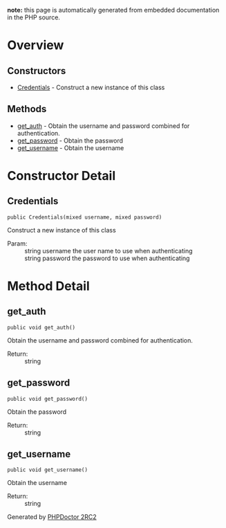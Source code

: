 **note:** this page is automatically generated from embedded documentation in the PHP source.

# Overview #

## Constructors ##
  * [Credentials](#Credentials.md) - Construct a new instance of this class
## Methods ##
  * [get\_auth](#get_auth.md) - Obtain the username and password combined for authentication.
  * [get\_password](#get_password.md) - Obtain the password
  * [get\_username](#get_username.md) - Obtain the username

# Constructor Detail #

## Credentials ##

```
public Credentials(mixed username, mixed password)
```

Construct a new instance of this class<dl>
<dt>Param:</dt>
<dd>string username the user name to use when authenticating</dd>
<dd>string password the password to use when authenticating</dd>
</dl>


# Method Detail #

## get\_auth ##

```
public void get_auth()
```

Obtain the username and password combined for authentication.<dl>
<dt>Return:</dt>
<dd>string</dd>
</dl>


## get\_password ##

```
public void get_password()
```

Obtain the password<dl>
<dt>Return:</dt>
<dd>string</dd>
</dl>


## get\_username ##

```
public void get_username()
```

Obtain the username<dl>
<dt>Return:</dt>
<dd>string</dd>
</dl>




Generated by [PHPDoctor 2RC2](http://phpdoctor.sourceforge.net/)